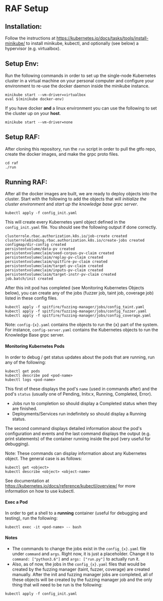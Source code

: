 # RAF Setup

## Installation: 
Follow the instructions at https://kubernetes.io/docs/tasks/tools/install-minikube/ to install minikube, kubectl, and optionally (see below) a hypervisor (e.g. virtualbox). 
  
## Setup Env: 
Run the following commands in order to set up the single-node Kubernetes cluster in a virtual machine on your personal computer and configure your environment to re-use the docker daemon inside the minikube instance.
```
minikube start --vm-driver=virtualbox
eval $(minikube docker-env)
```
If you have docker **and** a linux environment you can use the following to set the cluster up on your **host**.
```
minikube start --vm-driver=none
```
## Setup RAF:
After cloning this repository, run the `run` script in order to pull the gtfo repo, create the docker images, and make the grpc proto files. 
```
cd raf
./run
```
## Running RAF:
After all the docker images are built, we are ready to deploy objects into the cluster. Start with the following to add the objects that will _initialize the cluster environment_ and _start up the knowledge base grpc server_.
```
kubectl apply -f config_init.yaml
```
This will create every Kubernetes yaml object defined in the `config_init.yaml` file. You should see the following output if done correctly. 
```
clusterrole.rbac.authorization.k8s.io/job-create created
clusterrolebinding.rbac.authorization.k8s.io/create-jobs created
configmap/dir-config created
persistentvolume/data-pv created
persistentvolumeclaim/seed-corpus-pv-claim created
persistentvolumeclaim/replay-pv-claim created
persistentvolumeclaim/spitfire-pv-claim created
persistentvolumeclaim/target-pv-claim created
persistentvolumeclaim/inputs-pv-claim created
persistentvolumeclaim/target-instr-pv-claim created
job.batch/init created
```
After this init pod has completed (see Monitoring Kubernetes Objects below), you can create any of the jobs (fuzzer job, taint job, coverage job) listed in these config files. 
```
kubectl apply -f spitfire/fuzzing-manager/jobs/config_taint.yaml
kubectl apply -f spitfire/fuzzing-manager/jobs/config_fuzzer.yaml
kubectl apply -f spitfire/fuzzing-manager/jobs/config_coverage.yaml
```
Note: `config-{x}.yaml` contains the objects to run the {x} part of the system. For instance, `config-server.yaml` contains the Kubernetes objects to run the Knowledge Base grpc server. 
#### Monitoring Kubernetes Pods
In order to debug / get status updates about the pods that are running, run any of the following:
```
kubectl get pods
kubectl describe pod <pod-name>
kubectl logs <pod-name>
```
This first of these displays the pod's `name` (used in commands after) and the pod's `status` (usually one of Pending, Initx:x, Running, Completed, Error). 
- Jobs run to completion so should display a Completed status when they are finished.
- Deployments/Services run indefinitely so should display a Running status.

The second command displays detailed information about the pod's configuration and events and the last command displays the output (e.g. print statements) of the container running inside the pod (very useful for debugging).

Note: These commands can display information about any Kubernetes object. The general case is as follows: 
```
kubectl get <object>
kubectl describe <object> <object-name>
```
See documentation at https://kubernetes.io/docs/reference/kubectl/overview/ for more information on how to use kubectl. 

#### Exec a Pod
In order to get a shell to a **running** container (useful for debugging and testing), run the following:
```
kubectl exec -it <pod-name> -- bash
```
#### Notes
- The commands to change the jobs exist in the `config_{x}.yaml` file under `command` and `args`. Right now, it is just a placeholder. Change it to `command: ["python3.6"]` and `args: ["run.py"]` to actually run it.
- Also, as of now, the jobs in the `config_{x}.yaml` files that would be created by the fuzzing manager (taint, fuzzer, coverage) are created manually. After the init and fuzzing manager jobs are completed, all of these objects will be created by the fuzzing manager job and the only thing that will need to be run is the following: 
```
kubectl apply -f config_init.yaml
```




